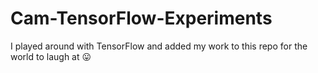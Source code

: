 # Cam-TensorFlow-Experiments
I played around with TensorFlow and added my work to this repo for the world to laugh at 😛
